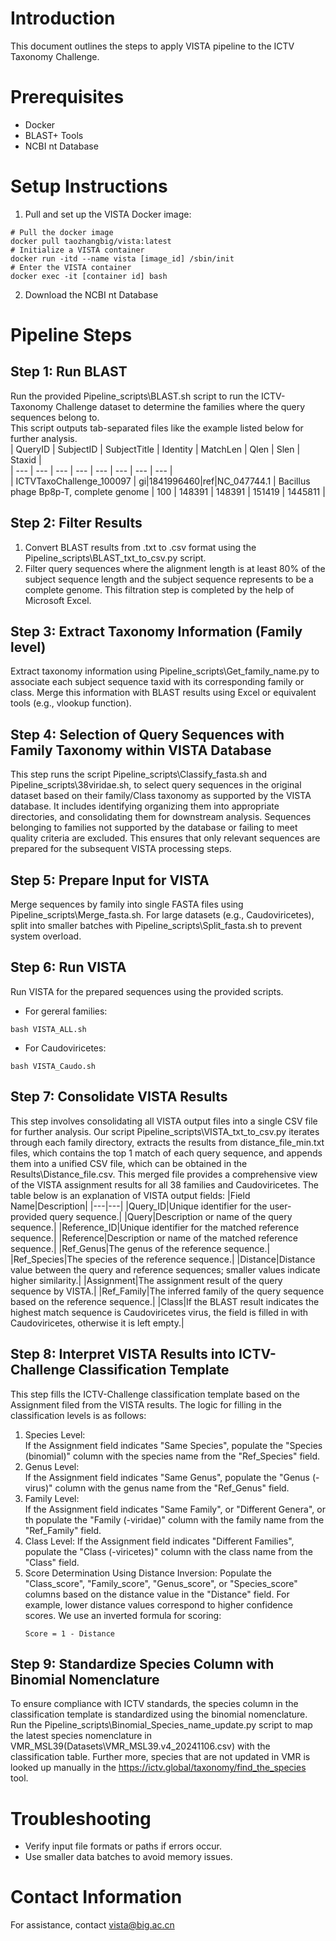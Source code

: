 # Introduction
This document outlines the steps to apply VISTA pipeline to the ICTV Taxonomy Challenge.

# Prerequisites
- Docker
- BLAST+ Tools
- NCBI nt Database
# Setup Instructions
1. Pull and set up the VISTA Docker image:
```shell
# Pull the docker image
docker pull taozhangbig/vista:latest
# Initialize a VISTA container
docker run -itd --name vista [image_id] /sbin/init
# Enter the VISTA container
docker exec -it [container id] bash
```
2. Download the NCBI nt Database

# Pipeline Steps
## Step 1: Run BLAST
Run the provided Pipeline_scripts\BLAST.sh script to run the ICTV-Taxonomy Challenge dataset to determine the families where the query sequences belong to.  
This script outputs tab-separated files like the example listed below for further analysis.  
| QueryID | SubjectID | SubjectTitle | Identity | MatchLen | Qlen | Slen | Staxid |  
| --- | --- | --- | --- | --- | --- | --- | --- |  
| ICTVTaxoChallenge_100097 | gi\|1841996460\|ref\|NC_047744.1 | Bacillus phage Bp8p-T, complete genome | 100 | 148391 | 148391 | 151419 | 1445811 |

## Step 2: Filter Results
1. Convert BLAST results from .txt to .csv format using the Pipeline_scripts\BLAST_txt_to_csv.py script.
2. Filter query sequences where the alignment length is at least 80% of the subject sequence length and the subject sequence represents to be a complete genome. This filtration step is completed by the help of Microsoft Excel.

## Step 3: Extract Taxonomy Information (Family level)
Extract taxonomy information using Pipeline_scripts\Get_family_name.py to associate each subject sequence taxid with its corresponding family or class. Merge this information with BLAST results using Excel or equivalent tools (e.g., vlookup function).

## Step 4: Selection of Query Sequences with Family Taxonomy within VISTA Database
This step runs the script Pipeline_scripts\Classify_fasta.sh and Pipeline_scripts\38viridae.sh, to select query sequences in the original dataset based on their family/Class taxonomy as supported by the VISTA database. It includes identifying organizing them into appropriate directories, and consolidating them for downstream analysis. Sequences belonging to families not supported by the database or failing to meet quality criteria are excluded. This ensures that only relevant sequences are prepared for the subsequent VISTA processing steps.

## Step 5: Prepare Input for VISTA
Merge sequences by family into single FASTA files using Pipeline_scripts\Merge_fasta.sh. For large datasets (e.g., Caudoviricetes), split into smaller batches with Pipeline_scripts\Split_fasta.sh to prevent system overload.

## Step 6: Run VISTA
Run VISTA for the prepared sequences using the provided scripts.
- For gereral families:
```shell
bash VISTA_ALL.sh
```
- For Caudoviricetes:
```shell
bash VISTA_Caudo.sh
```

## Step 7: Consolidate VISTA Results
This step involves consolidating all VISTA output files into a single CSV file for further analysis. Our script Pipeline_scripts\VISTA_txt_to_csv.py iterates through each family directory, extracts the results from distance_file_min.txt files, which contains the top 1 match of each query sequence, and appends them into a unified CSV file, which can be obtained in the Results\Distance_file.csv. This merged file provides a comprehensive view of the VISTA assignment results for all 38 families and Caudoviricetes. The table below is an explanation of VISTA output fields:
|Field Name|Description|
|---|---|
|Query_ID|Unique identifier for the user-provided query sequence.|
|Query|Description or name of the query sequence.|
|Reference_ID|Unique identifier for the matched reference sequence.|
|Reference|Description or name of the matched reference sequence.|
|Ref_Genus|The genus of the reference sequence.|
|Ref_Species|The species of the reference sequence.|
|Distance|Distance value between the query and reference sequences; smaller values indicate higher similarity.|
|Assignment|The assignment result of the query sequence by VISTA.|
|Ref_Family|The inferred family of the query sequence based on the reference sequence.|
|Class|If the BLAST result indicates the highest match sequence is Caudoviricetes virus, the field is filled in with Caudoviricetes, otherwise it is left empty.|

## Step 8: Interpret VISTA Results into ICTV-Challenge Classification Template
This step fills the ICTV-Challenge classification template based on the Assignment filed from the VISTA results. The logic for filling in the classification levels is as follows:   
1. Species Level:   
   If the Assignment field indicates "Same Species", populate the "Species (binomial)" column with the species name from the "Ref_Species" field.
2. Genus Level:   
   If the Assignment field indicates "Same Genus", populate the "Genus (-virus)" column with the genus name from the "Ref_Genus" field.
3. Family Level:   
   If the Assignment field indicates "Same Family", or "Different Genera", or th populate the "Family (-viridae)" column with the family name from the "Ref_Family" field.
4. Class Level:
   If the Assignment field indicates "Different Families", populate the "Class (-viricetes)" column with the class name from the "Class" field.
5. Score Determination Using Distance Inversion:
   Populate the "Class_score", "Family_score", "Genus_score", or "Species_score" columns based on the distance value in the "Distance" field. For example, lower distance values correspond to higher confidence scores. We use an inverted formula for scoring:
   ```
   Score = 1 - Distance
   ```
## Step 9: Standardize Species Column with Binomial Nomenclature
To ensure compliance with ICTV standards, the species column in the classification template is standardized using the binomial nomenclature. Run the Pipeline_scripts\Binomial_Species_name_update.py script to map the latest species nomenclature in VMR_MSL39(Datasets\VMR_MSL39.v4_20241106.csv) with the classification table. Further more, species that are not updated in VMR is looked up manually in the https://ictv.global/taxonomy/find_the_species tool.

# Troubleshooting
- Verify input file formats or paths if errors occur.
- Use smaller data batches to avoid memory issues.

# Contact Information
For assistance, contact vista@big.ac.cn